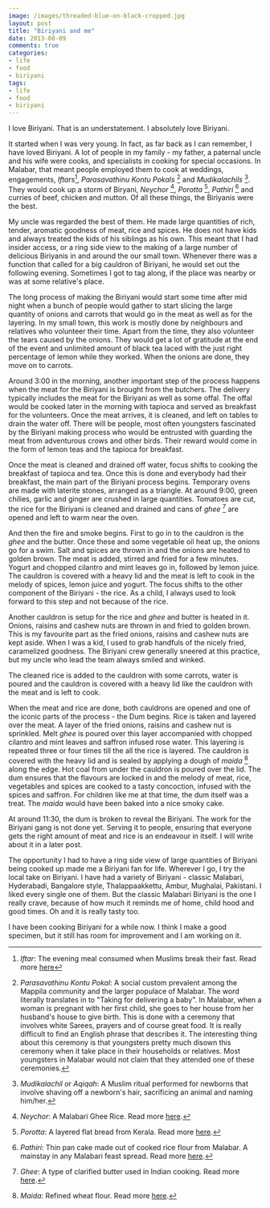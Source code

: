 ```yaml
---
image: /images/threaded-blue-on-black-cropped.jpg
layout: post
title: "Biriyani and me"
date: 2013-08-09
comments: true
categories:
- life
- food
- biriyani
tags:
- life
- food
- biriyani
---
```

I love Biriyani. That is an understatement. I absolutely love Biriyani.

It started when I was very young. In fact, as far back as I can remember, I have loved Biriyani. A lot of people in my family - my father, a paternal uncle and his wife were cooks, and specialists in cooking for special occasions. In Malabar, that meant people employed them to cook at weddings, engagements, _Iftars_[^1], _Parasavathinu Kontu Pokals_ [^2] and _Mudikalachils_ [^3]. They would cook up a storm of Biryani, _Neychor_ [^4], _Porotta_ [^5], _Pathiri_ [^6] and curries of beef, chicken and mutton. Of all these things, the Biriyanis were the best.

<!--more-->

My uncle was regarded the best of them. He made large quantities of rich, tender, aromatic goodness of meat, rice and spices. He does not have kids and always treated the kids of his siblings as his own. This meant that I had insider access, or a ring side view to the making of a large number of delicious Biriyanis in and around the our small town. Whenever there was a function that called for a big cauldron of Biriyani, he would set out the following evening. Sometimes I got to tag along, if the place was nearby or was at some relative's place.

The long process of making the Biriyani would start some time after mid night when a bunch of people would gather to start slicing the large quantity of onions and carrots that would go in the meat as well as for the layering. In my small town, this work is mostly done by neighbours and relatives who volunteer their time. Apart from the time, they also volunteer the tears caused by the onions. They would get a lot of gratitude at the end of the event and unlimited amount of black tea laced with the just right percentage of lemon while they worked. When the onions are done, they move on to carrots.

Around 3:00 in the morning, another important step of the process happens when the meat for the Biriyani is brought from the butchers. The delivery typically includes the meat for the Biriyani as well as some offal. The offal would be cooked later in the morning with tapioca and served as breakfast for the volunteers. Once the meat arrives, it is cleaned, and left on tables to drain the water off. There will be people, most often youngsters fascinated by the Biriyani making process who would be entrusted with guarding the meat from adventurous crows and other birds. Their reward would come in the form of lemon teas and the tapioca for breakfast.

Once the meat is cleaned and drained off water, focus shifts to cooking the breakfast of tapioca and tea. Once this is done and everybody had their breakfast, the main part of the Biriyani process begins. Temporary ovens are made with laterite stones, arranged as a triangle. At around 9:00, green chilies, garlic and ginger are crushed in large quantities. Tomatoes are cut, the rice for the Biriyani is cleaned and drained and cans of _ghee_ [^7] are opened and left to warm near the oven.

And then the fire and smoke begins. First to go in to the cauldron is the _ghee_ and the butter. Once these and some vegetable oil heat up, the onions go for a swim. Salt and spices are thrown in and the onions are heated to golden brown. The meat is added, stirred and fried for a few minutes. Yogurt and chopped cilantro and mint leaves go in, followed by lemon juice. The cauldron is covered with a heavy lid and the meat is left to cook in the melody of spices, lemon juice and yogurt. The focus shifts to the other component of the Biriyani - the rice. As a child, I always used to look forward to this step and not because of the rice.

Another cauldron is setup for the rice and _ghee_ and butter is heated in it. Onions, raisins and cashew nuts are thrown in and fried to golden brown. This is my favourite part as the fried onions, raisins and cashew nuts are kept aside. When I was a kid, I used to grab handfuls of the nicely fried, caramelized goodness. The Biriyani crew generally sneered at this practice, but my uncle who lead the team always smiled and winked.

The cleaned rice is added to the cauldron with some carrots, water is poured and the cauldron is covered with a heavy lid like the cauldron with the meat and is left to cook.

When the meat and rice are done, both cauldrons are opened and one of the iconic parts of the process - the Dum begins. Rice is taken and layered over the meat. A layer of the fried onions, raisins and cashew nut is sprinkled. Melt _ghee_ is poured over this layer accompanied with chopped cilantro and mint leaves and saffron infused rose water. This layering is repeated three or four times till the all the rice is layered. The cauldron is covered with the heavy lid and is sealed by applying a dough of _maida_ [^8] along the edge. Hot coal from under the cauldron is poured over the lid. The dum ensures that the flavours are locked in and the melody of meat, rice, vegetables and spices are cooked to a tasty concoction, infused with the spices and saffron. For children like me at that time, the dum itself was a treat. The _maida_ would have been baked into a nice smoky cake.

At around 11:30, the dum is broken to reveal the Biriyani. The work for the Biriyani gang is not done yet. Serving it to people, ensuring that everyone gets the right amount of meat and rice is an endeavour in itself. I will write about it in a later post.

The opportunity I had to have a ring side view of large quantities of Biriyani being cooked up made me a Biriyani fan for life. Wherever I go, I try the local take on Biriyani. I have had a variety of Biriyani - classic Malabari, Hyderabadi, Bangalore style, Thalappaakkettu, Ambur, Mughalai, Pakistani. I liked every single one of them. But the classic Malabari Biriyani is the one I really crave, because of how much it reminds me of home, child hood and good times. Oh and it is really tasty too.

I have been cooking Biriyani for a while now. I think I make a good specimen, but it still has room for improvement and I am working on it.

[^1]: _Iftar_: The evening meal consumed when Muslims break their fast. Read more [here](http://en.wikipedia.org/wiki/Iftar)
[^2]: _Parasavathinu Kontu Pokal_: A social custom prevalent among the Mappila community and the larger populace of Malabar. The word literally translates in to "Taking for delivering a baby". In Malabar, when a woman is pregnant with her first child, she goes to her house from her husband's house to give birth. This is done with a ceremony that involves white Sarees, prayers and of course great food. It is really difficult to find an English phrase that describes it. The interesting thing about this ceremony is that youngsters pretty much disown this ceremony when it take place in their households or relatives. Most youngsters in Malabar would not claim that they attended one of these ceremonies.
[^3]: _Mudikalachil_ or _Aqiqah_: A Muslim ritual performed for newborns that involve shaving off a newborn's hair, sacrificing an animal and naming him/her.
[^4]: _Neychor_: A Malabari Ghee Rice. Read more [here](http://shabscuisine.blogspot.com/2008/10/ghee-rice-neychor.html).
[^5]: _Porotta_: A layered flat bread from Kerala. Read more [here](http://riascollection.blogspot.com/2013/04/homemade-kerala-porotta-with-video.html).
[^6]: _Pathiri_: Thin pan cake made out of cooked rice flour from Malabar. A mainstay in any Malabari feast spread. Read more [here](http://en.wikipedia.org/wiki/Pathiri).
[^7]: _Ghee_: A type of clarified butter used in Indian cooking. Read more [here](http://en.wikipedia.org/wiki/Ghee).
[^8]: _Maida_: Refined wheat flour. Read more [here](http://en.wikipedia.org/wiki/Maida_flour).